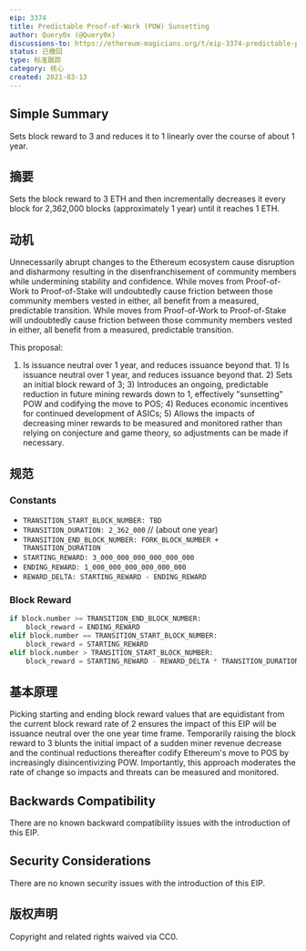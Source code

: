 ```yaml
---
eip: 3374
title: Predictable Proof-of-Work (POW) Sunsetting
author: Query0x (@Query0x)
discussions-to: https://ethereum-magicians.org/t/eip-3374-predictable-proof-of-work-sunsetting
status: 已撤回
type: 标准跟踪
category: 核心
created: 2021-03-13
---
```


## Simple Summary
Sets block reward to 3 and reduces it to 1 linearly over the course of about 1 year.

## 摘要
Sets the block reward to 3 ETH and then incrementally decreases it every block for 2,362,000 blocks (approximately 1 year) until it reaches 1 ETH.

## 动机
Unnecessarily abrupt changes to the Ethereum ecosystem cause disruption and disharmony resulting in the disenfranchisement of community members while undermining stability and confidence.  While moves from Proof-of-Work to Proof-of-Stake will undoubtedly cause friction between those community members vested in either, all benefit from a measured, predictable transition.  While moves from Proof-of-Work to Proof-of-Stake will undoubtedly cause friction between those community members vested in either, all benefit from a measured, predictable transition.

This proposal:

1) Is issuance neutral over 1 year, and reduces issuance beyond that. 1) Is issuance neutral over 1 year, and reduces issuance beyond that. 2) Sets an initial block reward of 3; 3) Introduces an ongoing, predictable reduction in future mining rewards down to 1, effectively "sunsetting" POW and codifying the move to POS; 4) Reduces economic incentives for continued development of ASICs; 5) Allows the impacts of decreasing miner rewards to be measured and monitored rather than relying on conjecture and game theory, so adjustments can be made if necessary.


## 规范
### Constants
* `TRANSITION_START_BLOCK_NUMBER: TBD`
* `TRANSITION_DURATION: 2_362_000` // (about one year)
* `TRANSITION_END_BLOCK_NUMBER: FORK_BLOCK_NUMBER + TRANSITION_DURATION`
* `STARTING_REWARD: 3_000_000_000_000_000_000`
* `ENDING_REWARD: 1_000_000_000_000_000_000`
* `REWARD_DELTA: STARTING_REWARD - ENDING_REWARD`
### Block Reward
```py
if block.number >= TRANSITION_END_BLOCK_NUMBER:
    block_reward = ENDING_REWARD
elif block.number == TRANSITION_START_BLOCK_NUMBER:
    block_reward = STARTING_REWARD
elif block.number > TRANSITION_START_BLOCK_NUMBER:
    block_reward = STARTING_REWARD - REWARD_DELTA * TRANSITION_DURATION / (block.number - TRANSITION_START_BLOCK_NUMBER)
```

## 基本原理
Picking starting and ending block reward values that are equidistant from the current block reward rate of 2 ensures the impact of this EIP will be issuance neutral over the one year time frame.  Temporarily raising the block reward to 3 blunts the initial impact of a sudden miner revenue decrease and the continual reductions thereafter codify Ethereum's move to POS by increasingly disincentivizing POW.  Importantly, this approach moderates the rate of change so impacts and threats can be measured and monitored.

## Backwards Compatibility
There are no known backward compatibility issues with the introduction of this EIP.

## Security Considerations
There are no known security issues with the introduction of this EIP.

## 版权声明
Copyright and related rights waived via CC0.
